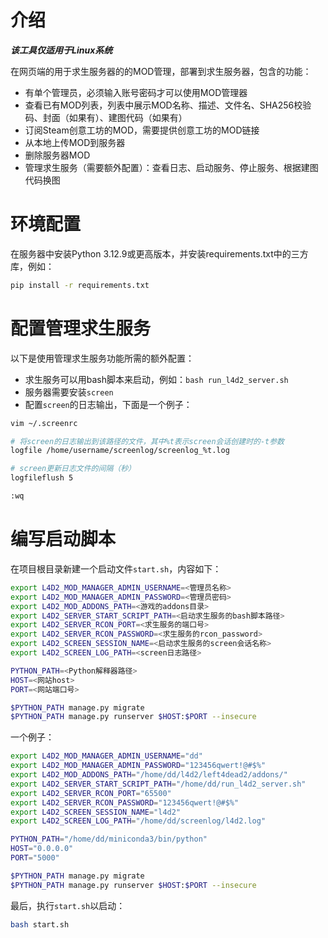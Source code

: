 # 介绍

***该工具仅适用于Linux系统***

在网页端的用于求生服务器的的MOD管理，部署到求生服务器，包含的功能：

- 有单个管理员，必须输入账号密码才可以使用MOD管理器
- 查看已有MOD列表，列表中展示MOD名称、描述、文件名、SHA256校验码、封面（如果有）、建图代码（如果有）
- 订阅Steam创意工坊的MOD，需要提供创意工坊的MOD链接
- 从本地上传MOD到服务器
- 删除服务器MOD
- 管理求生服务（需要额外配置）：查看日志、启动服务、停止服务、根据建图代码换图

# 环境配置

在服务器中安装Python 3.12.9或更高版本，并安装requirements.txt中的三方库，例如：

```bash
pip install -r requirements.txt
```

# 配置管理求生服务

以下是使用管理求生服务功能所需的额外配置：

- 求生服务可以用bash脚本来启动，例如：`bash run_l4d2_server.sh`
- 服务器需要安装`screen`
- 配置`screen`的日志输出，下面是一个例子：

```bash
vim ~/.screenrc

# 将screen的日志输出到该路径的文件，其中%t表示screen会话创建时的-t参数
logfile /home/username/screenlog/screenlog_%t.log

# screen更新日志文件的间隔（秒）
logfileflush 5

:wq
```

# 编写启动脚本

在项目根目录新建一个启动文件`start.sh`，内容如下：

```bash
export L4D2_MOD_MANAGER_ADMIN_USERNAME=<管理员名称>
export L4D2_MOD_MANAGER_ADMIN_PASSWORD=<管理员密码>
export L4D2_MOD_ADDONS_PATH=<游戏的addons目录>
export L4D2_SERVER_START_SCRIPT_PATH=<启动求生服务的bash脚本路径>
export L4D2_SERVER_RCON_PORT=<求生服务的端口号>
export L4D2_SERVER_RCON_PASSWORD=<求生服务的rcon_password>
export L4D2_SCREEN_SESSION_NAME=<启动求生服务的screen会话名称>
export L4D2_SCREEN_LOG_PATH=<screen日志路径>

PYTHON_PATH=<Python解释器路径>
HOST=<网站host>
PORT=<网站端口号>

$PYTHON_PATH manage.py migrate
$PYTHON_PATH manage.py runserver $HOST:$PORT --insecure
```

一个例子：

```bash
export L4D2_MOD_MANAGER_ADMIN_USERNAME="dd"
export L4D2_MOD_MANAGER_ADMIN_PASSWORD="123456qwert!@#$%"
export L4D2_MOD_ADDONS_PATH="/home/dd/l4d2/left4dead2/addons/"
export L4D2_SERVER_START_SCRIPT_PATH="/home/dd/run_l4d2_server.sh"
export L4D2_SERVER_RCON_PORT="65500"
export L4D2_SERVER_RCON_PASSWORD="123456qwert!@#$%"
export L4D2_SCREEN_SESSION_NAME="l4d2"
export L4D2_SCREEN_LOG_PATH="/home/dd/screenlog/l4d2.log"

PYTHON_PATH="/home/dd/miniconda3/bin/python"
HOST="0.0.0.0"
PORT="5000"

$PYTHON_PATH manage.py migrate
$PYTHON_PATH manage.py runserver $HOST:$PORT --insecure
```

最后，执行`start.sh`以启动：

```bash
bash start.sh
```

